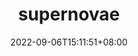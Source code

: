 ---
title: "supernovae"
date: 2022-09-06T15:11:51+08:00
draft: false
# description
description: "This is meta description"
---